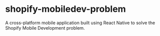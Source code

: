 # shopify-mobiledev-problem
A cross-platform mobile application built using React Native to solve the Shopify Mobile Development problem.
